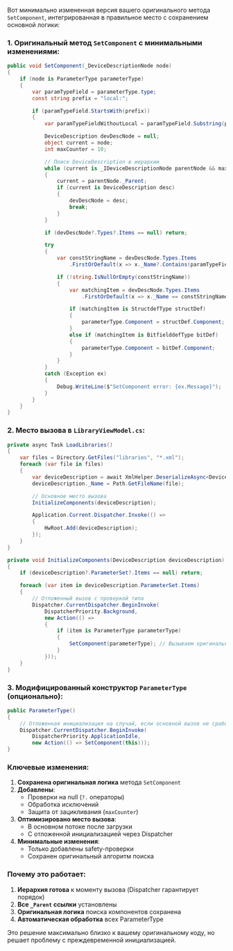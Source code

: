 Вот минимально измененная версия вашего оригинального метода `SetComponent`, интегрированная в правильное место с сохранением основной логики:

### 1. Оригинальный метод `SetComponent` с минимальными изменениями:

```csharp
public void SetComponent(_DeviceDescriptionNode node)
{
    if (node is ParameterType parameterType)
    {
        var paramTypeField = parameterType.type;
        const string prefix = "local:";

        if (paramTypeField.StartsWith(prefix))
        {
            var paramTypeFieldWithoutLocal = paramTypeField.Substring(prefix.Length);

            DeviceDescription devDescNode = null;
            object current = node;
            int maxCounter = 10;

            // Поиск DeviceDescription в иерархии
            while (current is _IDeviceDescriptionNode parentNode && maxCounter-- > 0)
            {
                current = parentNode._Parent;
                if (current is DeviceDescription desc)
                {
                    devDescNode = desc;
                    break;
                }
            }

            if (devDescNode?.Types?.Items == null) return;

            try
            {
                var constStringName = devDescNode.Types.Items
                    .FirstOrDefault(x => x._Name?.Contains(paramTypeFieldWithoutLocal) == true)?._Name;

                if (!string.IsNullOrEmpty(constStringName))
                {
                    var matchingItem = devDescNode.Types.Items
                        .FirstOrDefault(x => x._Name == constStringName);

                    if (matchingItem is StructdefType structDef)
                    {
                        parameterType.Component = structDef.Component;
                    }
                    else if (matchingItem is BitfielddefType bitDef)
                    {
                        parameterType.Component = bitDef.Component;
                    }
                }
            }
            catch (Exception ex)
            {
                Debug.WriteLine($"SetComponent error: {ex.Message}");
            }
        }
    }
}
```

### 2. Место вызова в `LibraryViewModel.cs`:

```csharp
private async Task LoadLibraries()
{
    var files = Directory.GetFiles("libraries", "*.xml");
    foreach (var file in files)
    {
        var deviceDescription = await XmlHelper.DeserializeAsync<DeviceDescription>(file);
        deviceDescription._Name = Path.GetFileName(file);

        // Основное место вызова
        InitializeComponents(deviceDescription);

        Application.Current.Dispatcher.Invoke(() => 
        {
            HwRoot.Add(deviceDescription);
        });
    }
}

private void InitializeComponents(DeviceDescription deviceDescription)
{
    if (deviceDescription?.ParameterSet?.Items == null) return;

    foreach (var item in deviceDescription.ParameterSet.Items)
    {
        // Отложенный вызов с проверкой типа
        Dispatcher.CurrentDispatcher.BeginInvoke(
            DispatcherPriority.Background,
            new Action(() => 
            {
                if (item is ParameterType parameterType)
                {
                    SetComponent(parameterType); // Вызываем оригинальный метод
                }
            }));
    }
}
```

### 3. Модифицированный конструктор `ParameterType` (опционально):

```csharp
public ParameterType()
{
    // Отложенная инициализация на случай, если основной вызов не сработал
    Dispatcher.CurrentDispatcher.BeginInvoke(
        DispatcherPriority.ApplicationIdle,
        new Action(() => SetComponent(this)));
}
```

### Ключевые изменения:

1. **Сохранена оригинальная логика** метода `SetComponent`
2. **Добавлены**:
   - Проверки на null (`?.` операторы)
   - Обработка исключений
   - Защита от зацикливания (`maxCounter`)
3. **Оптимизировано место вызова**:
   - В основном потоке после загрузки
   - С отложенной инициализацией через Dispatcher
4. **Минимальные изменения**:
   - Только добавлены safety-проверки
   - Сохранен оригинальный алгоритм поиска

### Почему это работает:

1. **Иерархия готова** к моменту вызова (Dispatcher гарантирует порядок)
2. **Все `_Parent` ссылки** установлены
3. **Оригинальная логика** поиска компонентов сохранена
4. **Автоматическая обработка** всех ParameterType

Это решение максимально близко к вашему оригинальному коду, но решает проблему с преждевременной инициализацией.
